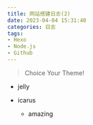 ```yaml
---
title: 网站搭建日志(2)
date: 2023-04-04 15:31:40
categories: 日志
tags:
- Hexo
- Node.js
- Github
---
```

> Choice Your Theme!

<!-- more -->

- jelly

- icarus
  - amazing

